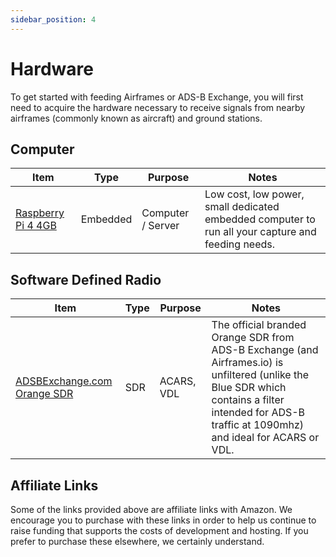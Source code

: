 ```yaml
---
sidebar_position: 4
---
```


# Hardware

To get started with feeding Airframes or ADS-B Exchange, you will first need to acquire the hardware necessary to receive signals from nearby
airframes (commonly known as aircraft) and ground stations.

## Computer

| Item | Type | Purpose | Notes |
| ---- | ---- | ------- | ----- |
| [Raspberry Pi 4 4GB](https://www.raspberrypi.com/products/raspberry-pi-4-model-b/) | Embedded | Computer / Server | Low cost, low power, small dedicated embedded computer to run all your capture and feeding needs. |

## Software Defined Radio

| Item | Type | Purpose | Notes |
| ---- | ---- | ------- | ----- |
| [ADSBExchange.com Orange SDR](https://www.amazon.com/ADSBexchange-com-Orange-R860-RTL2832U-TCXO/dp/B09NJWMY56?&_encoding=UTF8&tag=airframes07-20&linkCode=ur2&linkId=b8c22b69822d02b6f223318844d22d08&camp=1789&creative=9325) | SDR | ACARS, VDL | The official branded Orange SDR from ADS-B Exchange (and Airframes.io) is unfiltered (unlike the Blue SDR which contains a filter intended for ADS-B traffic at 1090mhz) and ideal for ACARS or VDL. |

## Affiliate Links

Some of the links provided above are affiliate links with Amazon. We encourage you to purchase with these links in order to help us
continue to raise funding that supports the costs of development and hosting. If you prefer to purchase these elsewhere, we certainly understand.
